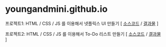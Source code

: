 # youngandmini.github.io


프로젝트1: HTML / CSS / JS 를 이용해서 넷플릭스 UI 만들기 [ [소스코드](https://github.com/youngandmini/Netflix_html_css) / [결과물](https://youngandmini.github.io/Netflix_html_css/) ]

프로젝트2: HTML / CSS / JS 를 이용해서 To-Do 리스트 만들기 [ [소스코드](https://github.com/youngandmini/To-Do-List) / [결과물](https://youngandmini.github.io/To-Do-List) ]
